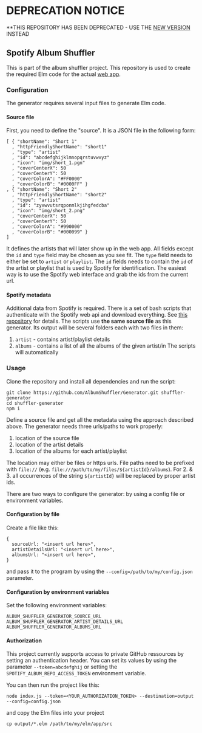 # DEPRECATION NOTICE
**THIS REPOSITORY HAS BEEN DEPRECATED - USE THE [NEW VERSION](https://github.com/AlbumShuffler/DataRetrieverNet) INSTEAD

## Spotify Album Shuffler
This is part of the album shuffler project. This repository is used to create the required Elm code for the actual [web app](https://github.com/AlbumShuffler/Frontend).

### Configuration
The generator requires several input files to generate Elm code.

#### Source file
First, you need to define the "source". It is a JSON file in the following form:
```
[ { "shortName": "Short 1"
  , "httpFriendlyShortName": "short1"
  , "type": "artist"
  , "id": "abcdefghijklmnopqrstuvwxyz"
  , "icon": "img/short_1.pgn"
  , "coverCenterX": 50
  , "coverCenterY": 50
  , "coverColorA": "#FF0000"
  , "coverColorB": "#0000FF" }
, { "shortName": "Short 2"
  , "httpFriendlyShortName": "short2"
  , "type": "artist"
  , "id": "zyxwvutsrqponmlkjihgfedcba"
  , "icon": "img/short_2.png"
  , "coverCenterX": 50
  , "coverCenterY": 50
  , "coverColorA": "#990000"
  , "coverColorB": "#000099" }
]
```
It defines the artists that will later show up in the web app. All fields except the `id` and `type` field may be chosen as you see fit. The `type` field needs to either be set to `artist` or `playlist`. The `id` fields needs to contain the `id` of the artist or playlist that is used by Spotify for identification. The easiest way is to use the Spotify web interface and grab the ids from the current url.

#### Spotify metadata
Additional data from Spotify is required. There is a set of bash scripts that authenticate with the Spotify web api and download everything. See [this repository](https://github.com/AlbumShuffler/DataRetriever) for details. The scripts use **the same source file** as this generator. Its output will be several folders each with two files in them:

1. `artist` - contains artist/playlist details
2. `albums` - contains a list of all the albums of the given artist/in The scripts will automatically

### Usage
Clone the repository and install all dependencies and run the script:
```
git clone https://github.com/AlbumShuffler/Generator.git shuffler-generator
cd shuffler-generator
npm i
```
Define a source file and get all the metadata using the approach described above. The generator needs three urls/paths to work properly:

1. location of the source file
2. location of the artist details
3. location of the albums for each artist/playlist

The location may either be files or https urls. File paths need to be prefixed with `file://` (e.g. `file:///path/to/my/files/${artistId}/albums`). For 2. & 3. all occurrences of the string `${artistId}` will be replaced by proper artist ids.

There are two ways to configure the generator: by using a config file or environment variables.

#### Configuration by file
Create a file like this:
```
{
  sourceUrl: "<insert url here>",
  artistDetailsUrl: "<insert url here>",
  albumsUrl: "<insert url here>",
}
```
and pass it to the program by using the `--config=/path/to/my/config.json` parameter.

#### Configuration by environment variables
Set the following environment variables:
```
ALBUM_SHUFFLER_GENERATOR_SOURCE_URL
ALBUM_SHUFFLER_GENERATOR_ARTIST_DETAILS_URL
ALBUM_SHUFFLER_GENERATOR_ALBUMS_URL
```

#### Authorization
This project currently supports access to private GitHub ressources by setting an authentication header.
You can set its values by using the parameter `--token=abcdefghij` or setting the `SPOTIFY_ALBUM_REPO_ACCESS_TOKEN` environment variable.

You can then run the project like this:
```
node index.js --token=<YOUR_AUTHORIZATION_TOKEN> --destination=output --config=config.json
```
and copy the Elm files into your project
```
cp output/*.elm /path/to/my/elm/app/src
```
